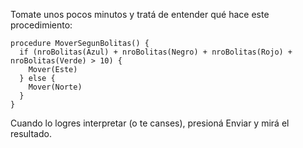 Tomate unos pocos minutos y tratá de entender qué hace este procedimiento:

```gobstones
procedure MoverSegunBolitas() {
  if (nroBolitas(Azul) + nroBolitas(Negro) + nroBolitas(Rojo) + nroBolitas(Verde) > 10) {
    Mover(Este)
  } else {
    Mover(Norte)
  }
}
```

Cuando lo logres interpretar (o te canses), presioná Enviar y mirá el resultado.